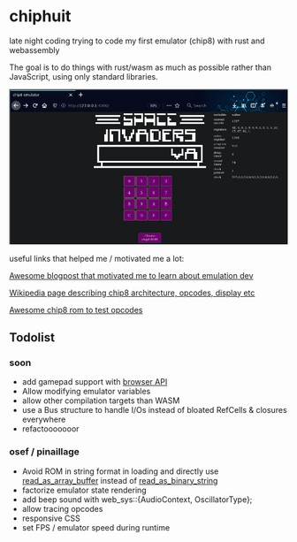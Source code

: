 # chiphuit

late night coding trying to code my first emulator (chip8) with rust and webassembly

The goal is to do things with rust/wasm as much as possible rather than JavaScript, using only standard libraries.

![The emulator running](example.png)

useful links that helped me / motivated me a lot:

[Awesome blogpost that motivated me to learn about emulation dev](https://multigesture.net/articles/how-to-write-an-emulator-chip-8-interpreter/)

[Wikipedia page describing chip8 architecture, opcodes, display etc](https://en.wikipedia.org/wiki/CHIP-8)

[Awesome chip8 rom to test opcodes](https://github.com/corax89/chip8-test-rom)

## Todolist

### soon

- add gamepad support with [browser API](https://rustwasm.github.io/wasm-bindgen/api/web_sys/struct.GamepadEvent.html)
- Allow modifying emulator variables
- allow other compilation targets than WASM
- use a Bus structure to handle I/Os instead of bloated RefCells & closures everywhere
- refactooooooor

### osef / pinaillage

- Avoid ROM in string format in loading and directly use [read_as_array_buffer](https://rustwasm.github.io/wasm-bindgen/api/web_sys/struct.FileReader.html#method.read_as_array_buffer) instead of [read_as_binary_string](https://rustwasm.github.io/wasm-bindgen/api/web_sys/struct.FileReader.html#method.read_as_binary_string)
- factorize emulator state rendering
- add beep sound with web_sys::{AudioContext, OscillatorType};
- allow tracing opcodes
- responsive CSS
- set FPS / emulator speed during runtime
